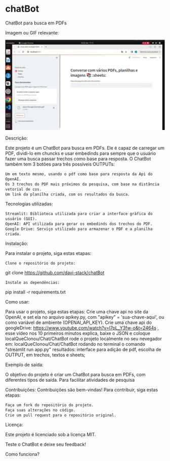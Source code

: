 # chatBot
ChatBot para busca em PDFs

Imagem ou GIF relevante:

![Imagem do ChatBot](print.png)

Descrição:

Este projeto é um ChatBot para busca em PDFs. Ele é capaz de carregar um PDF, dividi-lo em chuncks e usar embedinds para sempre que o usuário fazer uma busca passar trechos como base para resposta. O ChatBot também tem 3 botões para três possíveis OUTPUTs:

    Um em texto mesmo, usando o pdf como base para resposta da Api do OpenAI.
    Os 3 trechos do PDF mais próximos da pesquisa, com base na distância vetorial de cos.
    Um link da planilha criada, com os resultados da busca.

Tecnologias utilizadas:

    Streamlit: Biblioteca utilizada para criar a interface gráfica do usuário (GUI).
    OpenAI: API utilizada para gerar os embedinds dos trechos do PDF.
    Google Drive: Serviço utilizado para armazenar o PDF e a planilha criada.

Instalação:

Para instalar o projeto, siga estas etapas:

    Clone o repositório do projeto:

git clone https://github.com/davi-stack/chatBot

    Instale as dependências:

pip install -r requirements.txt

Como usar:

Para usar o projeto, siga estas etapas:
Crie uma chave api no site da OpenAI, e set ela no arquivo apikey.py, com "apikey" = 'sua-chave-aqui', ou como variável de ambiente (OPENAI_API_KEY).
Crie uma chave api do googleDrive: https://www.youtube.com/watch?v=l7pL_Y3fw-o&t=2464s , esse vídeo nos 10 primeiros minutos explica,
baixe o JSON e coloque localQueClonou/Chat/ChatBot
rode o projeto localmente no seu nevegador em:
localQueClonou/Chat/ChatBot
rodando no terminal o comando "streamlit run app.py"
resultados:
interface para adição de pdf, escolha de OUTPUT, em trechos, textos e sheets;



Exemplo de saída:

O objetivo do projeto é criar um ChatBot para busca em PDFs, com diferentes tipos de saída. Para facilitar atividades de pesquisa

Contribuições:
Contribuições são bem-vindas! Para contribuir, siga estas etapas:

    Faça um fork do repositório do projeto.
    Faça suas alterações no código.
    Crie um pull request para o repositório original.
Licença:

Este projeto é licenciado sob a licença MIT.

Teste o ChatBot e deixe seu feedback!

Como funciona?
